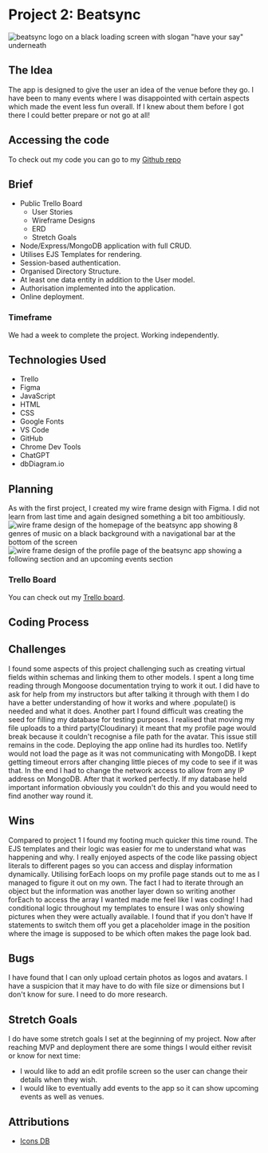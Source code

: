 # Project 2: Beatsync

![beatsync logo on a black loading screen with slogan "have your say" underneath](/assets/app-screenshots/loading-screen-real.png)

## The Idea

The app is designed to give the user an idea of the venue before they go. I have been to many events where I was disappointed with certain aspects which made the event less fun overall. If I knew about them before I got there I could better prepare or not go at all!

## Accessing the code

To check out my code you can go to my [Github repo][git]

[git]: https://github.com/joemarney/unit-2-project-beatsync

## Brief

- Public Trello Board
  - User Stories
  - Wireframe Designs
  - ERD
  - Stretch Goals
- Node/Express/MongoDB application with full CRUD.
- Utilises EJS Templates for rendering.
- Session-based authentication.
- Organised Directory Structure.
- At least one data entity in addition to the User model.
- Authorisation implemented into the application.
- Online deployment.

### Timeframe

We had a week to complete the project. Working independently.

## Technologies Used

- Trello
- Figma
- JavaScript
- HTML
- CSS
- Google Fonts
- VS Code
- GitHub
- Chrome Dev Tools
- ChatGPT
- dbDiagram.io

## Planning

As with the first project, I created my wire frame design with Figma. I did not learn from last time and again designed something a bit too ambitiously.
![wire frame design of the homepage of the beatsync app showing 8 genres of music on a black background with a navigational bar at the bottom of the screen](/assets/wireframe-design/guest-home-page.png)
![wire frame design of the profile page of the beatsync app showing a following section and an upcoming events section](/assets/wireframe-design/profile-page.png)

### Trello Board

You can check out my [Trello board][trello].

[trello]: https://trello.com/b/7YQQwM53/unit-2-project-beatsync

## Coding Process

## Challenges

I found some aspects of this project challenging such as creating virtual fields within schemas and linking them to other models. I spent a long time reading through Mongoose documentation trying to work it out. I did have to ask for help from my instructors but after talking it through with them I do have a better understanding of how it works and where .populate() is needed and what it does.
Another part I found difficult was creating the seed for filling my database for testing purposes. I realised that moving my file uploads to a third party(Cloudinary) it meant that my profile page would break because it couldn't recognise a file path for the avatar. This issue still remains in the code.
Deploying the app online had its hurdles too. Netlify would not load the page as it was not communicating with MongoDB. I kept getting timeout errors after changing little pieces of my code to see if it was that. In the end I had to change the network access to allow from any IP address on MongoDB. After that it worked perfectly. If my database held important information obviously you couldn't do this and you would need to find another way round it.

## Wins

Compared to project 1 I found my footing much quicker this time round. The EJS templates and their logic was easier for me to understand what was happening and why. I really enjoyed aspects of the code like passing object literals to different pages so you can access and display information dynamically.
Utilising forEach loops on my profile page stands out to me as I managed to figure it out on my own. The fact I had to iterate through an object but the information was another layer down so writing another forEach to access the array I wanted made me feel like I was coding!
I had conditional logic throughout my templates to ensure I was only showing pictures when they were actually available. I found that if you don't have If statements to switch them off you get a placeholder image in the position where the image is supposed to be which often makes the page look bad.

## Bugs

I have found that I can only upload certain photos as logos and avatars. I have a suspicion that it may have to do with file size or dimensions but I don't know for sure. I need to do more research.

## Stretch Goals

I do have some stretch goals I set at the beginning of my project. Now after reaching MVP and deployment there are some things I would either revisit or know for next time:

- I would like to add an edit profile screen so the user can change their details when they wish.
- I would like to eventually add events to the app so it can show upcoming events as well as venues.

## Attributions

- [Icons DB](https://www.iconsdb.com/)
